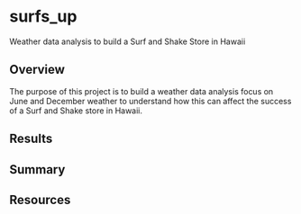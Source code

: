 # surfs_up
Weather data analysis to build a Surf and Shake Store in  Hawaii 
## Overview
The purpose of this project is to build a weather data analysis focus on June and December weather to understand how this can affect the success of a Surf and Shake store in Hawaii.
## Results
## Summary 
## Resources
